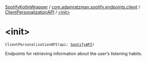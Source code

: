 [SpotifyKotlinWrapper](../../index.md) / [com.adamratzman.spotify.endpoints.client](../index.md) / [ClientPersonalizationAPI](index.md) / [&lt;init&gt;](./-init-.md)

# &lt;init&gt;

`ClientPersonalizationAPI(api: `[`SpotifyAPI`](../../com.adamratzman.spotify.main/-spotify-a-p-i/index.md)`)`

Endpoints for retrieving information about the user’s listening habits.

